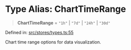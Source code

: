 # Type Alias: ChartTimeRange

> **ChartTimeRange** = `"1h"` \| `"7d"` \| `"24h"` \| `"30d"`

Defined in: [src/stores/types.ts:55](https://github.com/Nick2bad4u/Uptime-Watcher/blob/8a1973382d5fe14c52996ecda381894eb7ecd4a6/src/stores/types.ts#L55)

Chart time range options for data visualization.
